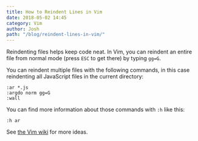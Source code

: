 ```yaml
---
title: How to Reindent Lines in Vim
date: 2018-05-02 14:45
category: Vim
author: Josh
path: "/blog/reindent-lines-in-vim/"
---
```


Reindenting files helps keep code neat. In Vim, you can reindent an entire file from normal mode (press `ESC` to get there) by typing `gg=G`.

You can reindent multiple files with the following commands, in this case reindenting all JavaScript files in the current directory:

```text
:ar *.js
:argdo norm gg=G
:wall
```

You can find more information about those commands with `:h` like this:

```text
:h ar
```

See [the Vim wiki](http://vim.wikia.com/wiki/Shifting_blocks_visually) for more ideas.

